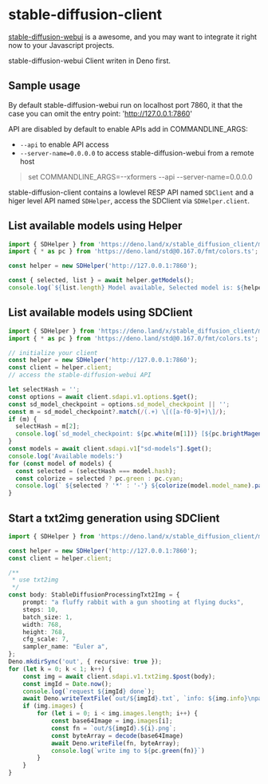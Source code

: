# stable-diffusion-client

[stable-diffusion-webui](https://github.com/AUTOMATIC1111/stable-diffusion-webui) is a awesome, and you may want to integrate it right now to your Javascript projects.

stable-diffusion-webui Client writen in Deno first.

## Sample usage

By default stable-diffusion-webui run on localhost port 7860, it that the case you can omit the entry point: 'http://127.0.0.1:7860'

API are disabled by default to enable APIs add in COMMANDLINE_ARGS:
- `--api` to enable API access
- `--server-name=0.0.0.0` to access stable-diffusion-webui from a remote host

> set COMMANDLINE_ARGS=--xformers --api --server-name=0.0.0.0

stable-diffusion-client contains a lowlevel RESP API named `SDClient` and a higer level API named `SDHelper`, access the SDClient via `SDHelper.client`.


## List available models using Helper

```ts
import { SDHelper } from 'https://deno.land/x/stable_diffusion_client/mod.ts';
import { * as pc } from 'https://deno.land/std@0.167.0/fmt/colors.ts';

const helper = new SDHelper('http://127.0.0.1:7860');

const { selected, list } = await helper.getModels();
console.log(`${list.length} Model available, Selected model is: ${helper.model_name}`);
```


## List available models using SDClient

```typescript
import { SDHelper } from 'https://deno.land/x/stable_diffusion_client/mod.ts';
import { * as pc } from 'https://deno.land/std@0.167.0/fmt/colors.ts';

// initialize your client
const helper = new SDHelper('http://127.0.0.1:7860');
const client = helper.client;
// access the stable-diffusion-webui API

let selectHash = '';
const options = await client.sdapi.v1.options.$get();
const sd_model_checkpoint = options.sd_model_checkpoint || '';
const m = sd_model_checkpoint?.match(/(.+) \[([a-f0-9]+)\]/);
if (m) {
  selectHash = m[2];
  console.log(`sd_model_checkpoint: ${pc.white(m[1])} [${pc.brightMagenta(m[2])}]`);
}
const models = await client.sdapi.v1["sd-models"].$get();
console.log('Available models:')
for (const model of models) {
  const selected = (selectHash === model.hash);
  const colorize = selected ? pc.green : pc.cyan;
  console.log(` ${selected ? '*' : '-'} ${colorize(model.model_name).padEnd(30, ' ')} [${pc.brightMagenta(model.hash)}] config File: ${pc.white(model.config)}`);
}

```

## Start a txt2img generation using SDClient

```typescript
import { SDHelper } from 'https://deno.land/x/stable_diffusion_client/mod.ts';

const helper = new SDHelper('http://127.0.0.1:7860');
const client = helper.client;

/**
 * use txt2img
 */
const body: StableDiffusionProcessingTxt2Img = {
    prompt: "a fluffy rabbit with a gun shooting at flying ducks",
    steps: 10,
    batch_size: 1,
    width: 768,
    height: 768,
    cfg_scale: 7,
    sampler_name: "Euler a",
};
Deno.mkdirSync('out', { recursive: true });
for (let k = 0; k < 1; k++) {
    const img = await client.sdapi.v1.txt2img.$post(body);
    const imgId = Date.now();
    console.log(`request ${imgId} done`);
    await Deno.writeTextFile(`out/${imgId}.txt`, `info: ${img.info}\nparams: ${JSON.stringify(img.parameters)}\n`);
    if (img.images) {
        for (let i = 0; i < img.images.length; i++) {
            const base64Image = img.images[i];
            const fn = `out/${imgId}.${i}.png`;
            const byteArray = decode(base64Image)
            await Deno.writeFile(fn, byteArray);
            console.log(`write img to ${pc.green(fn)}`)
        }
    }
}
```
